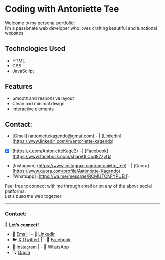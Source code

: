 # Coding with Antoniette Tee

Welcome to my personal portfolio!  
I’m a passionate web developer who loves crafting beautiful and functional websites.

## Technologies Used
- HTML
- CSS
- JavaScript

## Features
- Smooth and responsive layout
- Clean and minimal design
- Interactive elements

## Contact: 
- [Gmail] (antoniettekagendo@gmail.com)                       - | [Linkedin] (https://www.linkedin.com/in/antoniette-kagendo)
- [X] (https://x.com/AntonietteKage2)                         - | [Facebook] (https://www.facebook.com/share/1LCod87zyU/)
- [Instagram] (https://www.instagram.com/antoniette_tee)      - | [Quora] (https://www.quora.com/profile/Antoniette-Kagendo)
- [Whatsapp] (https://wa.me/message/RCMUTCNFYPUEI1)               

Feel free to connect with me through email or on any of the above social platforms.  
Let’s build the web together!

---


### Contact:
🔗 **Let’s connect!**  
- 📧 [Email](mailto:antoniettekagendo@gmail.com)                  | - 👔 [LinkedIn](https://www.linkedin.com/in/antoniette-kagendo)  
- 🐦 [X (Twitter)](https://x.com/AntonietteKage2)                 | - 📘 [Facebook](https://www.facebook.com/share/1LCod87zyU/)
- 📸 [Instagram](https://www.instagram.com/antoniette_tee)        | - 💬 [WhatsApp](https://wa.me/message/RCMUTCNFYPUEI1)
- 🔍 [Quora](https://www.quora.com/profile/Antoniette-Kagendo)
